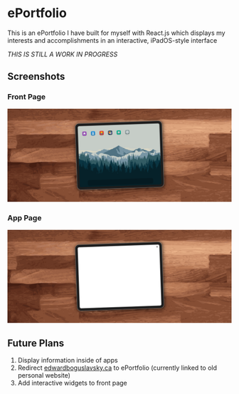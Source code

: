 # ePortfolio

This is an ePortfolio I have built for myself with React.js which displays my interests and accomplishments in an interactive, iPadOS-style interface

_THIS IS STILL A WORK IN PROGRESS_

## Screenshots

### Front Page

![Front page screenshot](https://github.com/Edward-Boguslavsky/ePortfolio/blob/main/public/images/readme/front_page.png?raw=true)

### App Page

![App page screenshot](https://github.com/Edward-Boguslavsky/ePortfolio/blob/main/public/images/readme/app_page.png?raw=true)

## Future Plans

1. Display information inside of apps
2. Redirect [edwardboguslavsky.ca](www.edwardboguslavsky.ca) to ePortfolio (currently linked to old personal website)
3. Add interactive widgets to front page